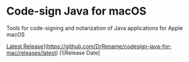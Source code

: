 # Code-sign Java for macOS
Tools for code-signing and notarization of Java applications for Apple macOS

[Latest Release](https://img.shields.io/github/release/drrename/codesign-java-for-mac.svg)](https://github.com/DrRename/codesign-java-for-mac/releases/latest) [![Release Date]
